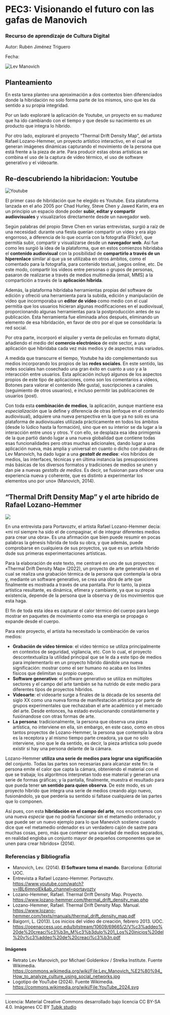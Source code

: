 # PEC3: Visionando el futuro con las gafas de Manovich 

### Recurso de aprendizaje de Cultura Digital 


Autor: Rubén Jiménez Triguero


Fecha: 


![Lev Manovich](https://upload.wikimedia.org/wikipedia/commons/9/93/Lev_Manovich_%E2%80%94_How_to_analyze_culture_using_social_networks.jpg)

## Planteamiento


En esta tarea planteo una aproximación a dos contextos bien diferenciados donde la hibridación no solo forma parte de los mismos, sino que les da sentido a su propia integridad.

Por un lado exploraré la aplicación de Youtube, un proyecto en su madurez que ha ido cambiando con el tiempo y que desde su nacimiento es un producto que integra lo híbrido.

Por otro lado, exploraré el proyecto “Thermal Drift Density Map”, del artista Rafael Lozano-Hemmer, un proyecto artístico interactivo, en el cual se generan imágenes dinámicas capturando el movimiento de la persona que está frente a la pieza de arte. Para producir estas obras artísticas se combina el uso de la captura de vídeo térmico,  el uso de software generativo y el vídeoarte.




## Re-descubriendo la hibridacion: Youtube



![Youtube](https://upload.wikimedia.org/wikipedia/commons/2/20/YouTube_2024.svg)



El primer caso de hibridación que he elegido es Youtube. Esta plataforma lanzada en el año 2005 por Chad Hurley, Steve Chen y Jawed Karim, era en un principio un espacio donde poder **subir, editar y compartir audiovisuales** y visualizarlos directamente desde un navegador web. 

Según palabras del propio Steve Chen en varias entrevistas, surgió a raíz de una necesidad: durante una fiesta querían compartir un vídeo y era algo engorroso, a diferencia de lo que ocurría con la fotografía (Flickr), que permitía subir, compartir y visualizarse desde un **navegador web**. Así fue como les surgió la idea de la plataforma, que en estos comienzos hibridaba el **contenido audiovisual** con  la posibilidad de **compartirlo a través de un hiperenlace** similar al que ya se utilizaba en otros ámbitos, como el comentado para la fotografía, para contenido textual, juegos online, etc. De este modo, compartir los vídeos entre personas o grupos de personas, pasaron de realizarse a través de medios multimedia (email, MMS) a la compartición a través de la **aplicación híbrida**.

Además, la plataforma hibridaba herramientas propias del software de edición y ofreció una herramienta para la subida, edición y manipulación de vídeo que incormporaba un **editor de vídeo** como medio con el cual permitía que los usuarios hicieran algunas modificaciones en el audiovisual, proporcionando algunas herramientas para la postproducción antes de su publicación. Esta herramienta fue eliminada años después, eliminando un elemento de esa hibridación, en favor de otro por el que se consolidaría: la red social.

Por otra parte, incorporó el alquiler y venta de películas en formato digital, añadiendo el medio del **comercio electrónico** de este sector, a una aplicación que hibridaba cada vez más medios y de aspectos más variados.

A medida que transcurre el tiempo, Youtube ha ido complementando sus medios incorporando los propios de las **redes sociales**. En este sentido, las redes sociales han cosechado una gran éxito en cuanto a uso y a la interacción entre usuarios. Esta aplicación incluyó algunos de los aspectos propios de este tipo de aplicaciones, como son los comentarios a vídeos, Botones para valorar el contenido (Me gusta), suscripciones a canales (seguimiento de otros usuarios), e incluso permitir las publicaciones de usuarios (post). 

Con toda esta **combinación de medios**, la aplicación, aunque mantiene esa *especialización* que la define y diferencia de otras (enfoque en el contenido audiovisual), adquiere una nueva perspectiva en la que ya no solo es una plataforma de audiovisuales utilizada prácticamente en todos los ámbitos (desde lo lúdico hasta la formación), sino que en su interior se da lugar a la interacción entre unos y otros. Y con ello, se desplaza esa idea primigenia de la que partió dando lugar a una nueva globalidad que contiene todas esas funcionalidades pero otras muchas adicionales, dando lugar a una aplicación nueva, más amplia y universal en cuanto o dicho con palabras de Lev Manovich, ha dado lugar a una ***gestalt de medios***: «los híbridos de medios, las interfaces, técnicas y en última instancia las presuposiciones más básicas de los diversos formatos y tradiciones de medios se unen y dan pie a nuevas *gestalts de medios*. Es decir, se fusionan para ofrecer una experiencia nueva y coherente, que es distinto a experimentar los elementos uno por uno» (Manovich, 2014).



## “Thermal Drift Density Map” y el arte híbrido de Rafael Lozano-Hemmer

![](https://galloire.com/wp-content/uploads/2023/03/Thermal-Drift-Density-Map-Concept-Sheet_Horizontal-1-1200x886.jpg)

En una entrevista para Portavoztv, el artista Rafael Lozano-Hemmer decía: «mi rol siempre ha sido el de compaginar, el de integrar diferentes medios para crear una obra». Es una afirmación que bien puede resumir en pocas palabras la génesis híbrida de toda su obra, y que además, puede comprobarse en cualquiera de sus proyectos, ya que es un artista híbrido dsde sus primeras experimentaciones artísticas.

Para la elaboración de este texto, me centraré en uno de sus proyectos: «Thermal Drift Density Map» (2022), un proyecto de arte generativo en el cual se realiza una grabación térmica de la persona que contempla la obra y, mediante un software generativo, se crea una obra de arte que finalmente es mostrada a través de una pantalla. Por lo tanto, la pieza artística resultante, es dinámica, efímera y cambiante, ya que su propia existencia, depende de la persona que la observa y de los movimientos que esta haga.

El fin de toda esta idea es capturar el calor térmico del cuerpo para luego mostrar en paquetes de movimiento como esa energía se propaga o expande desde el cuerpo.


Para este proyecto, el artista ha necesitado la combinación de varios medios:


- **Grabación de vídeo térmico**: el vídeo térmico se utiliza principalmente en contextos de seguridad, vigilancia, etc. Con lo cual, el proyecto descontextualiza la utilidad principal que se le da a este tipo de medios para implementarlo en un proyecto híbrido dándole una nueva significación: mostrar como el ser humano no acaba en los límites físicos que delimitan su propio cuerpo.
- **Software generativo**: el software generativo se utiliza en múltiples sectores y el campo del arte también se ha nutrido de este medio para diferentes tipos de proyectos híbridos.
- **Videoarte**: el videoarte surge a finales de la década de los sesenta del siglo XX como una nueva forma de manifestación artística por parte de grupos experimentales que rechazaban el arte académico y el mercado del arte. Desde entonces, ha estado evolucionando constántemente y fusiónandose con otras formas de arte.
- **La persona**: tradicionalmente, la persona que observa una pieza artística, no interviene en ella, sin embargo, en este caso, como en otros tantos proyectos de Lozano-Hemmer, la persona que contempla la obra es la receptora y al mismo tiempo parte creadora, ya que no solo interviene, sino que le da sentido, es decir, la pieza artística solo puede existir si hay una persona delante de la cámara.

Lozano-Hemmer **utiliza una serie de medios para lograr una significación** del conjunto. Todas las partes son necesarias para alcanzar este fin: la persona emite el calor que capta la cámara, obteniendo el material con el que se trabaja; los algoritmos interpretan todo ese material y generan una serie de formas gráficas; y la pantalla, finalmente, muestra el resultado para que pueda tener **un sentido para quien observa**. De este modo, es un proyecto híbrido que integra una serie de medios creando algo nuevo, fusionándolo, ya que perdería su sentido si faltase cualquiera de las partes que lo componen.

Así pues, con esta **hibridación en el campo del arte**, nos encontramos con una nueva *especie* que no podría funcionar sin el metamedio ordenador, y que puede ser un nuevo ejemplo para lo que Manevich sostiene cuando dice que «el metamedio ordenador es un verdadero cajón de sastre para muchas cosas, pero, más que contener una variedad de medios separados, en realidad engloba un conjunto mayor de pequeños componentes que se unen para crear híbridos» (2014).
    
### Referencias y Bibliografía

* Manovich, Lev. (2014). **El Software toma el mando**. Barcelona: Editorial UOC.
* Entrevista a Rafael Lozano-Hemmer. Portavoztv. https://www.youtube.com/watch?v=IBL6imnolEk&ab_channel=portavoztv
* Lozano-Hemmer, Rafael. Thermal Drift Density Map. Proyecto. https://www.lozano-hemmer.com/thermal_drift_density_map.php
* Lozano-Hemmer, Rafael. Thermal Drift Density Map. Manual. https://www.lozano-hemmer.com/texts/manuals/thermal_drift_density_map.pdf
* Baigorri, L. (2013). Los inicios del vídeo de creación, febrero 2013. UOC. https://openaccess.uoc.edu/bitstream/10609/69665/2/V%c3%addeo%20de%20creaci%c3%b3n_M%c3%b3dulo%201_Los%20inicios%20del%20v%c3%addeo%20de%20creaci%c3%b3n.pdf


#### Imágenes

* Retrato Lev Manovich, por 	Michael Goldenkov / Strelka Institute.  Fuente  Wikimedia. https://commons.wikimedia.org/wiki/File:Lev_Manovich_%E2%80%94_How_to_analyze_culture_using_social_networks.jpg
* Logotipo de YouTube (2024). Fuente Wikimedia. https://commons.wikimedia.org/wiki/File:YouTube_2024.svg


----

Licencia: Material Creative Commons desarrollado bajo licencia CC BY-SA 4.0. Imágenes CC BY [Tubik studio](https://blog.tubikstudio.com/how-to-create-original-flat-illustrations-designers-tips/) 


